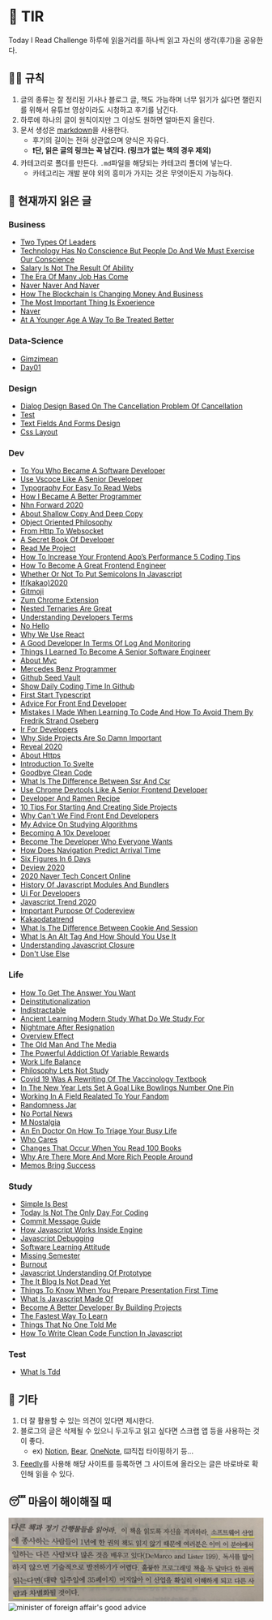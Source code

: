 # 📖 TIR
Today I Read Challenge
하루에 읽을거리를 하나씩 읽고 자신의 생각(후기)을 공유한다.   

## 👩‍⚖️ 규칙  

1. 글의 종류는 잘 정리된 기사나 블로그 글, 책도 가능하며 너무 읽기가 싫다면 챌린지를 위해서 유튜브 영상이라도 시청하고 후기를 남긴다. 
2. 하루에 하나의 글이 원칙이지만 그 이상도 원하면 얼마든지 올린다. 
3. 문서 생성은 [markdown](https://gist.github.com/ihoneymon/652be052a0727ad59601)을 사용한다.   
    - 후기의 길이는 전혀 상관없으며 양식은 자유다.  
    - **❗단, 읽은 글의 링크는 꼭 남긴다. (링크가 없는 책의 경우 제외)** 
4. 카테고리로 폴더를 만든다. `.md`파일을 해당되는 카테고리 폴더에 넣는다.   
    - 카테고리는 개발 분야 외의 흥미가 가지는 것은 무엇이든지 가능하다.   

## 📰 현재까지 읽은 글  
### Business

- [Two Types Of Leaders](Business/two-types-of-leaders.md)
- [Technology Has No Conscience But People Do And We Must Exercise Our Conscience](Business/technology-has-no-conscience-but-people-do-and-we-must-exercise-our-conscience.md)
- [Salary Is Not The Result Of Ability](Business/Salary-is-not-the-result-of-ability..md)
- [The Era Of Many Job Has Come](Business/the-era-of-many-job-has-come.md)
- [Naver Naver And Naver](Business/naver-naver-and-naver.md)
- [How The Blockchain Is Changing Money And Business](Business/how-the-blockchain-is-changing-money-and-business.md)
- [The Most Important Thing Is Experience](Business/the-most-important-thing-is-experience.md)
- [Naver](Business/naver.md)
- [At A Younger Age A Way To Be Treated Better](Business/at-a-younger-age-a-way-to-be-treated-better.md)

### Data-Science

- [Gimzimean](Data-Science/GIMZIMEAN.md)
- [Day01](Data-Science/Day01.md)

### Design

- [Dialog Design Based On The Cancellation Problem Of Cancellation](Design/dialog-design-based-on-the-cancellation-problem-of-cancellation.md)
- [Test](Design/test.md)
- [Text Fields And Forms Design](Design/text-fields-and-forms-design.md)
- [Css Layout](Design/css-layout.md)

### Dev

- [To You Who Became A Software Developer](Dev/to-you-who-became-a-software-developer.md)
- [Use Vscoce Like A Senior Developer](Dev/use-vscoce-like-a-senior-developer.md)
- [Typography For Easy To Read Webs](Dev/typography-for-easy-to-read-webs.md)
- [How I Became A Better Programmer](Dev/how-i-became-a-better-programmer.md)
- [Nhn Forward 2020](Dev/nhn-forward-2020.md)
- [About Shallow Copy And Deep Copy](Dev/about-shallow-copy-and-deep-copy.md)
- [Object Oriented Philosophy](Dev/object-oriented-philosophy.md)
- [From Http To Websocket](Dev/from-HTTP-to-WEBSOCKET.md)
- [A Secret Book Of Developer](Dev/a-secret-book-of-developer.md)
- [Read Me Project](Dev/read-me-project.md)
- [How To Increase Your Frontend App’s Performance 5 Coding Tips](Dev/how-to-increase-your-frontend-app’s-performance-5-coding-tips.md)
- [How To Become A Great Frontend Engineer](Dev/how-to-become-a-great-frontend-engineer.md)
- [Whether Or Not To Put Semicolons In Javascript](Dev/whether-or-not-to-put-semicolons-in-javaScript.md)
- [If(kakao)2020](Dev/if(kakao)2020.md)
- [Gitmoji](Dev/gitmoji.md)
- [Zum Chrome Extension](Dev/zum-chrome-extension.md)
- [Nested Ternaries Are Great](Dev/nested-ternaries-are-great.md)
- [Understanding Developers Terms](Dev/understanding-developers-terms.md)
- [No Hello](Dev/no-hello.md)
- [Why We Use React](Dev/why-we-use-react.md)
- [A Good Developer In Terms Of Log And Monitoring](Dev/a-good-developer-in-terms-of-log-and-monitoring.md)
- [Things I Learned To Become A Senior Software Engineer](Dev/things-i-learned-to-become-a-senior-software-engineer.md)
- [About Mvc](Dev/about-mvc.md)
- [Mercedes Benz Programmer](Dev/mercedes-benz-programmer.md)
- [Github Seed Vault](Dev/github-seed-vault.md)
- [Show Daily Coding Time In Github](Dev/show-daily-coding-time-in-github.md)
- [First Start Typescript](Dev/first-start-typescript.md)
- [Advice For Front End Developer](Dev/advice-for-front-end-developer.md)
- [Mistakes I Made When Learning To Code And How To Avoid Them By Fredrik Strand Oseberg](Dev/mistakes-i-made-when-learning-to-code-and-how-to-avoid-them-by-fredrik-strand-oseberg.md)
- [Ir For Developers](Dev/ir-for-developers.md)
- [Why Side Projects Are So Damn Important](Dev/why-side-projects-are-so-damn-important.md)
- [Reveal 2020](Dev/reveal-2020.md)
- [About Https](Dev/about-https.md)
- [Introduction To Svelte](Dev/introduction-to-svelte.md)
- [Goodbye Clean Code](Dev/goodbye-clean-code.md)
- [What Is The Difference Between Ssr And Csr](Dev/what-is-the-difference-between-SSR-and-CSR.md)
- [Use Chrome Devtools Like A Senior Frontend Developer](Dev/use-chrome-devTools-like-a-senior-frontend-developer.md)
- [Developer And Ramen Recipe](Dev/developer-and-ramen-recipe.md)
- [10 Tips For Starting And Creating Side Projects](Dev/10-tips-for-starting-and-creating-side-projects.md)
- [Why Can't We Find Front End Developers](Dev/why-can't-we-find-front-end-developers.md)
- [My Advice On Studying Algorithms](Dev/my-advice-on-studying-algorithms.md)
- [Becoming A 10x Developer](Dev/becoming-a-10x-developer.md)
- [Become The Developer Who Everyone Wants](Dev/become-the-developer-who-everyone-wants.md)
- [How Does Navigation Predict Arrival Time](Dev/how-does-navigation-predict-arrival-time.md)
- [Six Figures In 6 Days](Dev/six-figures-in-6-days.md)
- [Deview 2020](Dev/deview-2020.md)
- [2020 Naver Tech Concert Online](Dev/2020-naver-tech-concert-online.md)
- [History Of Javascript Modules And Bundlers](Dev/history-of-javascript-modules-and-bundlers.md)
- [Ui For Developers](Dev/ui-for-developers.md)
- [Javascript Trend 2020](Dev/javascript-trend-2020.md)
- [Important Purpose Of Codereview](Dev/important-purpose-of-codereview.md)
- [Kakaodatatrend](Dev/kakaodatatrend.md)
- [What Is The Difference Between Cookie And Session](Dev/what-is-the-difference-between-cookie-and-session.md)
- [What Is An Alt Tag And How Should You Use It](Dev/what-is-an-alt-tag-and-how-should-you-use-it.md)
- [Understanding Javascript Closure](Dev/understanding-javascript-closure.md)
- [Don't Use Else](Dev/don't-use-else.md)

### Life

- [How To Get The Answer You Want](Life/how-to-get-the-answer-you-want.md)
- [Deinstitutionalization](Life/deinstitutionalization.md)
- [Indistractable](Life/indistractable.md)
- [Ancient Learning Modern Study What Do We Study For](Life/ancient-learning-modern-study-what-do-we-study-for.md)
- [Nightmare After Resignation](Life/nightmare-after-resignation.md)
- [Overview Effect](Life/overview-effect.md)
- [The Old Man And The Media](Life/the-old-man-and-the-media.md)
- [The Powerful Addiction Of Variable Rewards](Life/the-powerful-addiction-of-variable-rewards.md)
- [Work Life Balance](Life/work-life-balance.md)
- [Philosophy Lets Not Study](Life/philosophy-lets-not-study.md)
- [Covid 19 Was A Rewriting Of The Vaccinology Textbook](Life/COVID-19-was-a-rewriting-of-the-vaccinology-textbook.md)
- [In The New Year Lets Set A Goal Like Bowlings Number One Pin](Life/in-the-new-year-lets-set-a-goal-like-bowlings-number-one-pin.md)
- [Working In A Field Realated To Your Fandom](Life/working-in-a-field-realated-to-your-fandom.md)
- [Randomness Jar](Life/randomness-jar.md)
- [No Portal News](Life/no-portal-news.md)
- [M Nostalgia](Life/m-nostalgia.md)
- [An En Doctor On How To Triage Your Busy Life](Life/an-en-doctor-on-how-to-triage-your-busy-life.md)
- [Who Cares](Life/who-cares.md)
- [Changes That Occur When You Read 100 Books](Life/changes-that-occur-when-you-read-100-books.md)
- [Why Are There More And More Rich People Around](Life/why-are-there-more-and-more-rich-people-around.md)
- [Memos Bring Success](Life/memos-bring-success.md)

### Study

- [Simple Is Best](Study/simple-is-best.md)
- [Today Is Not The Only Day For Coding](Study/today-is-not-the-only-day-for-coding.md)
- [Commit Message Guide](Study/commit-message-guide.md)
- [How Javascript Works Inside Engine](Study/how-javascript-works-inside-engine.md)
- [Javascript Debugging](Study/javascript-debugging.md)
- [Software Learning Attitude](Study/software-learning-attitude.md)
- [Missing Semester](Study/missing-semester.md)
- [Burnout](Study/burnout.md)
- [Javascript Understanding Of Prototype](Study/javascript-understanding-of-prototype.md)
- [The It Blog Is Not Dead Yet](Study/the-IT-blog-is-not-dead-yet.md)
- [Things To Know When You Prepare Presentation First Time](Study/things-to-know-when-you-prepare-presentation-first-time.md)
- [What Is Javascript Made Of](Study/what-is-javascript-made-of.md)
- [Become A Better Developer By Building Projects](Study/become-a-better-developer-by-building-projects.md)
- [The Fastest Way To Learn](Study/the-fastest-way-to-learn.md)
- [Things That No One Told Me](Study/things-that-no-one-told-me.md)
- [How To Write Clean Code Function In Javascript](Study/how-to-write-clean-code-function-in-javascript.md)

### Test

- [What Is Tdd](Test/what-is-TDD.md)

## 💬 기타  
1. 더 잘 활용할 수 있는 의견이 있다면 제시한다.  
2. 블로그의 글은 삭제될 수 있으니 두고두고 읽고 싶다면 스크랩 앱 등을 사용하는 것이 좋다.  
    - ex) [Notion](https://www.notion.so/), [Bear](https://bear.app/), [OneNote](https://www.onenote.com/), ⌨️직접 타이핑하기 등...
3. [Feedly](https://feedly.com/)를 사용해 해당 사이트를 등록하면 그 사이트에 올라오는 글은 바로바로 확인해 읽을 수 있다.   


## 😴 마음이 해이해질 때 

![code-complete2](img/IMG_7770.jpg)
![minister of foreign affair's good advice](img/kang.png)
